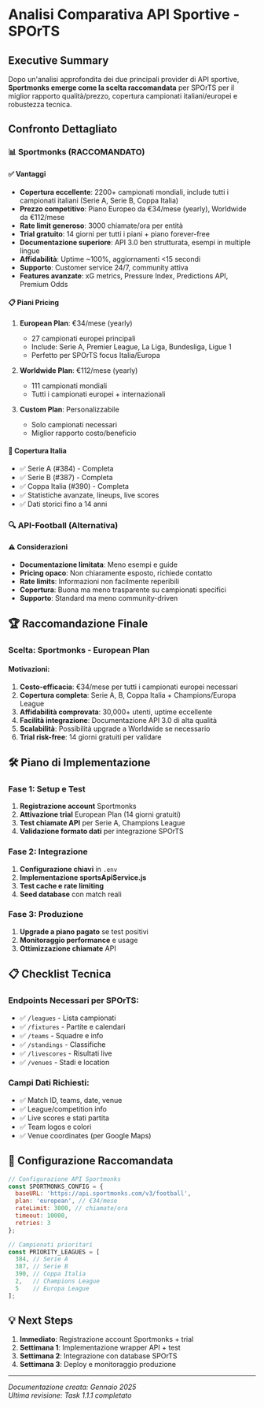 # Analisi Comparativa API Sportive - SPOrTS

## Executive Summary

Dopo un'analisi approfondita dei due principali provider di API sportive, **Sportmonks emerge come la scelta raccomandata** per SPOrTS per il miglior rapporto qualità/prezzo, copertura campionati italiani/europei e robustezza tecnica.

## Confronto Dettagliato

### 📊 Sportmonks (RACCOMANDATO)

#### ✅ Vantaggi
- **Copertura eccellente**: 2200+ campionati mondiali, include tutti i campionati italiani (Serie A, Serie B, Coppa Italia)
- **Prezzo competitivo**: Piano Europeo da €34/mese (yearly), Worldwide da €112/mese
- **Rate limit generoso**: 3000 chiamate/ora per entità
- **Trial gratuito**: 14 giorni per tutti i piani + piano forever-free
- **Documentazione superiore**: API 3.0 ben strutturata, esempi in multiple lingue
- **Affidabilità**: Uptime ~100%, aggiornamenti <15 secondi
- **Supporto**: Customer service 24/7, community attiva
- **Features avanzate**: xG metrics, Pressure Index, Predictions API, Premium Odds

#### 📋 Piani Pricing
1. **European Plan**: €34/mese (yearly)
   - 27 campionati europei principali
   - Include: Serie A, Premier League, La Liga, Bundesliga, Ligue 1
   - Perfetto per SPOrTS focus Italia/Europa

2. **Worldwide Plan**: €112/mese (yearly)
   - 111 campionati mondiali
   - Tutti i campionati europei + internazionali

3. **Custom Plan**: Personalizzabile
   - Solo campionati necessari
   - Miglior rapporto costo/beneficio

#### 🎯 Copertura Italia
- ✅ Serie A (#384) - Completa
- ✅ Serie B (#387) - Completa  
- ✅ Coppa Italia (#390) - Completa
- ✅ Statistiche avanzate, lineups, live scores
- ✅ Dati storici fino a 14 anni

### 🔍 API-Football (Alternativa)

#### ⚠️ Considerazioni
- **Documentazione limitata**: Meno esempi e guide
- **Pricing opaco**: Non chiaramente esposto, richiede contatto
- **Rate limits**: Informazioni non facilmente reperibili
- **Copertura**: Buona ma meno trasparente su campionati specifici
- **Supporto**: Standard ma meno community-driven

## 🏆 Raccomandazione Finale

### Scelta: **Sportmonks - European Plan**

#### Motivazioni:
1. **Costo-efficacia**: €34/mese per tutti i campionati europei necessari
2. **Copertura completa**: Serie A, B, Coppa Italia + Champions/Europa League
3. **Affidabilità comprovata**: 30,000+ utenti, uptime eccellente
4. **Facilità integrazione**: Documentazione API 3.0 di alta qualità
5. **Scalabilità**: Possibilità upgrade a Worldwide se necessario
6. **Trial risk-free**: 14 giorni gratuiti per validare

## 🛠️ Piano di Implementazione

### Fase 1: Setup e Test
1. **Registrazione account** Sportmonks
2. **Attivazione trial** European Plan (14 giorni gratuiti)
3. **Test chiamate API** per Serie A, Champions League
4. **Validazione formato dati** per integrazione SPOrTS

### Fase 2: Integrazione
1. **Configurazione chiavi** in `.env`
2. **Implementazione sportsApiService.js**
3. **Test cache e rate limiting**
4. **Seed database** con match reali

### Fase 3: Produzione
1. **Upgrade a piano pagato** se test positivi
2. **Monitoraggio performance** e usage
3. **Ottimizzazione chiamate** API

## 📋 Checklist Tecnica

### Endpoints Necessari per SPOrTS:
- ✅ `/leagues` - Lista campionati
- ✅ `/fixtures` - Partite e calendari  
- ✅ `/teams` - Squadre e info
- ✅ `/standings` - Classifiche
- ✅ `/livescores` - Risultati live
- ✅ `/venues` - Stadi e location

### Campi Dati Richiesti:
- ✅ Match ID, teams, date, venue
- ✅ League/competition info
- ✅ Live scores e stati partita
- ✅ Team logos e colori
- ✅ Venue coordinates (per Google Maps)

## 🔧 Configurazione Raccomandata

```javascript
// Configurazione API Sportmonks
const SPORTMONKS_CONFIG = {
  baseURL: 'https://api.sportmonks.com/v3/football',
  plan: 'european', // €34/mese
  rateLimit: 3000, // chiamate/ora
  timeout: 10000,
  retries: 3
};

// Campionati prioritari
const PRIORITY_LEAGUES = [
  384, // Serie A
  387, // Serie B  
  390, // Coppa Italia
  2,   // Champions League
  5    // Europa League
];
```

## 💡 Next Steps

1. **Immediato**: Registrazione account Sportmonks + trial
2. **Settimana 1**: Implementazione wrapper API + test
3. **Settimana 2**: Integrazione con database SPOrTS
4. **Settimana 3**: Deploy e monitoraggio produzione

---

*Documentazione creata: Gennaio 2025*  
*Ultima revisione: Task 1.1.1 completato* 